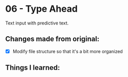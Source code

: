 # 06 - Type Ahead
Text input with predictive text.

## Changes made from original:
- [x] Modify file structure so that it's a bit more organized

## Things I learned:
